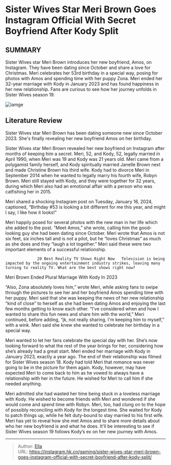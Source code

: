 # Sister Wives Star Meri Brown Goes Instagram Official With Secret Boyfriend After Kody Split


## SUMMARY 



  Sister Wives star Meri Brown introduces her new boyfriend, Amos, on Instagram. They have been dating since October and share a love for Christmas.   Meri celebrates her 53rd birthday in a special way, posing for photos with Amos and spending time with her puppy Zona.   Meri ended her 32-year marriage with Kody in January 2023 and has found happiness in her new relationship. Fans are curious to see how her journey unfolds in Sister Wives season 19.  

![iamge](https://static1.srcdn.com/wordpress/wp-content/uploads/2024/01/sister-wives-star-meri-brown-goes-instagram-official-with-secret-boyfriend-after-kody-split.jpg)

## Literature Review

Sister Wives star Meri Brown has been dating someone new since October 2023. She&#39;s finally revealing her new boyfriend Amos on her birthday.




Sister Wives star Meri Brown revealed her new boyfriend on Instagram after months of keeping him a secret. Meri, 52, and Kody, 52, legally married in April 1990, when Meri was 19 and Kody was 21 years old. Meri came from a polygamist family herself, and Kody spiritually married Janelle Brown next and made Christine Brown his third wife. Kody had to divorce Meri in September 2014 when he wanted to legally marry his fourth wife, Robyn Brown. Meri still stayed with Kody, and they were together for 32 years, during which Meri also had an emotional affair with a person who was catfishing her in 2015.




Meri shared a shocking Instagram post on Tuesday, January 16, 2024, captioned, “Birthday #53 is looking a bit different for me this year, and might I say, I like how it looks!”


 

Meri happily posed for several photos with the new man in her life which she added to the post. “Meet Amos,” she wrote, calling him the good-looking guy she had been dating since October. Meri wrote that Amos is not six feet, six inches tall and is not a pilot, but he “loves Christmas” as much as she does and they “laugh a lot together.” Meri said these were two important elements of a successful relationship.

                  20 Best Reality TV Shows Right Now   Television is being impacted by the ongoing entertainment industry strikes, leaving many turning to reality TV. What are the best shows right now?   





 Meri Brown Ended Plural Marriage With Kody In 2023 
          

“Also, Zona absolutely loves him,” wrote Meri, while asking fans to swipe through the pictures to see her and her boyfriend Amos spending time with her puppy. Meri said that she was keeping the news of her new relationship “kind of close” to herself as she had been dating Amos and enjoying the last few months getting to know each other. “I&#39;ve considered when and how I wanted to share this fun news and share him with the world,” Meri continued, before adding, “jk, not really sharing, I&#39;m keeping him to myself,” with a wink. Meri said she knew she wanted to celebrate her birthday in a special way.

Meri wanted to let her fans celebrate the special day with her. She’s now looking forward to what the rest of the year brings for her, considering how she’s already had a great start. Meri ended her marriage with Kody in January 2023, exactly a year ago. The end of their relationship was filmed for Sister Wives season 18. Kody had told Meri that romance was never going to be in the picture for them again. Kody, however, may have expected Meri to come back to him as he vowed to always have a relationship with her in the future. He wished for Meri to call him if she needed anything.




Meri admitted she had wasted her time being stuck in a loveless marriage with Kody. He wished to become friends with Meri and wondered if she would come and spend time with Robyn. Meri, too, had clung on to the hope of possibly reconciling with Kody for the longest time. She waited for Kody to patch things up, while he felt duty-bound to stay married to his first wife. Meri has yet to reveal how she met Amos and to share more details about who her new boyfriend is and what he does. It&#39;ll be interesting to see if Sister Wives season 19 follows Kody’s ex on her new journey with Amos.



---

> Author: [Ella](https://instagram.hk.cn/)  
> URL: https://instagram.hk.cn/gaming/sister-wives-star-meri-brown-goes-instagram-official-with-secret-boyfriend-after-kody-split/  

